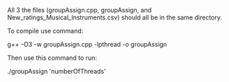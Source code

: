 All 3 the files (groupAssign.cpp, groupAssign, and New_ratings_Musical_Instruments.csv) should all be in the same directory.

To compile use command:

g++ -O3 -w groupAssign.cpp -lpthread -o groupAssign

Then use this command to run:

./groupAssign 'numberOfThreads'
